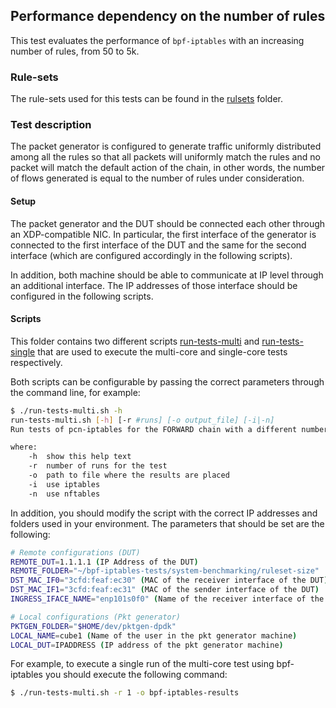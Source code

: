 ## Performance dependency on the number of rules

This test evaluates the performance of `bpf-iptables` with an increasing number of rules, from 50 to 5k.

### Rule-sets

The rule-sets used for this tests can be found in the [rulsets](./rulesets) folder.

### Test description

The packet generator is configured to generate traffic uniformly distributed among all the rules so that all packets will uniformly match the rules and no packet will match the default action of the chain, in other words, the number of flows generated is equal to the number of rules under consideration.

#### Setup

The packet generator and the DUT should be connected each other through an XDP-compatible NIC. In particular, the first interface of the generator is connected to the first interface of the DUT and the same for the second interface (which are configured accordingly in the following scripts).

In addition, both machine should be able to communicate at IP level through an additional interface. The IP addresses of those interface should be configured in the following scripts.

#### Scripts

This folder contains two different scripts [run-tests-multi](./run-tests-multi.sh) and [run-tests-single](run-tests-single.sh) that are used to execute the multi-core and single-core tests respectively.

Both scripts can be configurable by passing the correct parameters through the command line, for example:

```bash
$ ./run-tests-multi.sh -h
run-tests-multi.sh [-h] [-r #runs] [-o output_file] [-i|-n]
Run tests of pcn-iptables for the FORWARD chain with a different number of rules

where:
    -h  show this help text
    -r  number of runs for the test
    -o  path to file where the results are placed
    -i  use iptables
    -n  use nftables
```

In addition, you should modify the script with the correct IP addresses and folders used in your environment. The parameters that should be set are the following:

```bash
# Remote configurations (DUT)
REMOTE_DUT=1.1.1.1 (IP Address of the DUT)
REMOTE_FOLDER="~/bpf-iptables-tests/system-benchmarking/ruleset-size"
DST_MAC_IF0="3cfd:feaf:ec30" (MAC of the receiver interface of the DUT)
DST_MAC_IF1="3cfd:feaf:ec31" (MAC of the sender interface of the DUT)
INGRESS_IFACE_NAME="enp101s0f0" (Name of the receiver interface of the DUT)

# Local configurations (Pkt generator)
PKTGEN_FOLDER="$HOME/dev/pktgen-dpdk"
LOCAL_NAME=cube1 (Name of the user in the pkt generator machine)
LOCAL_DUT=IPADDRESS (IP address of the pkt generator machine)
```

For example, to execute a single run of the multi-core test using bpf-iptables you should execute the following command:

```bash
$ ./run-tests-multi.sh -r 1 -o bpf-iptables-results
```

